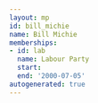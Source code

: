 ```yaml
---
layout: mp
id: bill_michie
name: Bill Michie
memberships:
- id: lab
  name: Labour Party
  start: 
  end: '2000-07-05'
autogenerated: true
---
```

